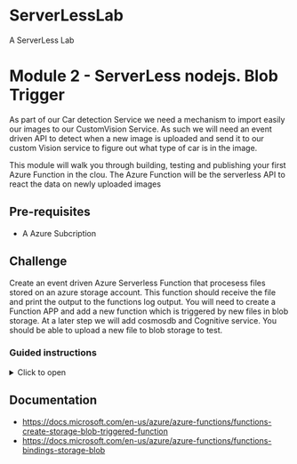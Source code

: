 
# ServerLessLab
A ServerLess Lab



# Module 2 - ServerLess nodejs. Blob Trigger

As part of our Car detection Service we need a mechanism to import easily our images to our CustomVision Service. As such we will need an event driven API to detect when a new image is uploaded and send it to our custom Vision service to figure out what type of car is in the image. 

This module will walk you through building, testing and publishing your first Azure Function in the clou. The Azure Function will be the serverless API to react the data on newly uploaded images 
## Pre-requisites 
* A Azure Subcription 
## Challenge 
Create an event driven Azure Serverless Function that procesess files stored on an azure storage account.  This function should receive the file and print the output to the functions log output. You will need to create a Function APP and add a new function which is triggered by new files in blob storage. At a later step we will add cosmosdb and Cognitive service. You should be able to upload a new file to blob storage to test.




### Guided instructions

<details><summary>Click to open</summary><p>

## Challenge 
Theres 3 steps that need to be peformed 
 * Create fucntion App 
 * Create Blob Triggered Function 
 * Test Function 


### Create Nodejs Function App

1. Open the Azure Portal on https://portal.azure.com, click on “Create a resource”
1. Type “Function App” in the search bar, click Create
1.	Enter a unique name for your function. Create a new resource group. Choose a name
1. OS: Windows
1.	Location: West Europe
1.	Runtime Stack: Node.js
1.	Storage: Create new (accept default)
1.	Click Create
 * ![CreateServerLess](/module2/severlesscreate.png)

### Create Blob Trigger Function 
1.	Click on “Resource Groups” and select your created rg
1.	Click on your Function
1.	Click on “+ New Function” button
1.	In-portal
1.	More templates… Finish and view templates
1.	Azurce Blob Storage trigger
1.	Click on Install (for the extension). This can take up to 2 minutes. Wait and don’t leave the screen!
1.	Once done, click continue
1.	Pick a name. E.g. BmwModelClassification
1.	Change the path to “images/{name}”
1.	Leave the rest and click Create
 * ![CreateServerLess](/module2/StorageTrigger.png)

### Test Blob Trigger
Now that we have a blob trigger we want to verify if it is correctly triggering on new files under the storage account. By deault the the Blob Trigger will listen on the default storage you functions.  To Test this we need to create a new Blob container called "images"(the path we chose to listen on in the las step) and upload any file to the new blob container
1. Under the "Resource Group" blade select the Rg you created  
1. Once uploaded navigate to your function app and select the function your created "BmwModelClassification" 
1. Open the logs tab. Keep this open as this will output logs when we upload a new file 
1. In a new browser tab.Select the storage account that was created with your function App. 
1. Select "Blobs" 
1. Create a new Container "images". This was the container/folder the function is triggered on ![CreateServerLess](/module2/createblob.png)
1. upload any file to the container images . ![CreateServerLess](/module2/upload.png)
1. naviagte back to the tab where the functions logs are open. you should see a new output which got triggered aftert we uploaded our new file. 
![CreateServerLess](/module2/logoutput.png)





Now we have a function app which can be triggered by a new file in blob storage under the path images/*. we have not specified where exactly this is. But we have not connected the 

 </p></details>

 ## Documentation
* https://docs.microsoft.com/en-us/azure/azure-functions/functions-create-storage-blob-triggered-function
* https://docs.microsoft.com/en-us/azure/azure-functions/functions-bindings-storage-blob



